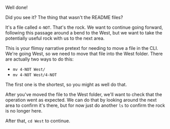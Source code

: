 Well done!

Did you see it? The thing that wasn't the README files?

It's a file called `4-NOT`. That's the rock. We want to continue going forward, following this passage around a bend to the West, but we want to take the potentially useful rock with us to the next area. 

This is your flimsy narrative pretext for needing to move a file in the CLI. We're going West, so we need to move that file into the West folder. There are actually two ways to do this:

- `mv 4-NOT West/`
- `mv 4-NOT West/4-NOT` 

The first one is the shortest, so you might as well do that.

After you've moved the file to the West folder, we'll want to check that the operation went as expected. We can do that by looking around the next area to confirm it's there, but for now just do another `ls` to confirm the rock is no longer here.

After that, `cd West` to continue.
